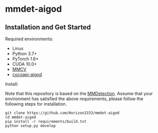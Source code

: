 # mmdet-aigod

## Installation and Get Started

Required environments:
* Linux
* Python 3.7+
* PyTorch 1.6+
* CUDA 10.0+
* [MMCV](https://mmcv.readthedocs.io/en/latest/#installation)
* [cocoapi-aigod](https://github.com/Horizon2333/cocoapi-aigod)


Install:

Note that this repository is based on the [MMDetection](https://github.com/open-mmlab/mmdetection). Assume that your environment has satisfied the above requirements, please follow the following steps for installation.

```shell script
git clone https://github.com/Horizon2333/mmdet-aigod
cd mmdet-aigod
pip install -r requirements/build.txt
python setup.py develop
```
